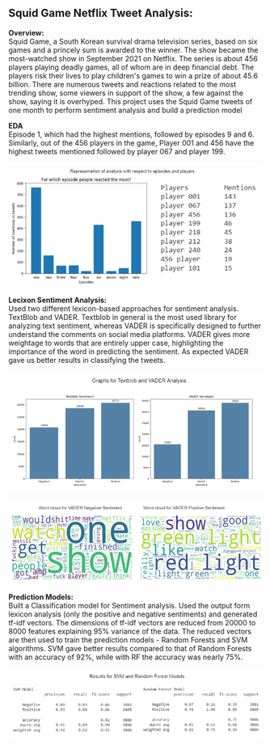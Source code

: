 ## Squid Game Netflix Tweet Analysis:

**Overview:**<br>
Squid Game, a South Korean survival drama television series, based on six games and a princely sum is awarded to the winner. The show became the most-watched show in September 2021 on Netflix. The series is about 456 players playing deadly games, all of whom are in deep financial debt. The players risk their lives to play children's games to win a prize of about 45.6 billion. 
There are numerous tweets and reactions related to the most trending show, some viewers in support of the show, a few against the show, saying it is overhyped.
This project uses the Squid Game tweets of one month to perform sentiment analysis and build a prediction model

**EDA**<br>
Episode 1, which had the highest mentions, followed by episodes 9 and 6. Similarly, out of the 456 players in the game, Player 001 and 456 have the highest tweets mentioned followed by player 067 and player 199. 

![EDA](https://github.com/tbrk1608/SquidGameTweetAnalysis/blob/main/viz/0.png?raw=true)


**Lecixon Sentiment Analysis:**<br>
Used two different lexicon-based approaches for sentiment analysis. TextBlob and VADER. Textblob in general is the most used library for analyzing text sentiment, whereas VADER is specifically designed to further understand the comments on social media platforms. VADER gives more weightage to words that are entirely upper case, highlighting the importance of the word in predicting the sentiment. As expected VADER gave us better results in classifying the tweets.

![Lex1](https://github.com/tbrk1608/SquidGameTweetAnalysis/blob/main/viz/1.png?raw=true)

![Lex2](https://github.com/tbrk1608/SquidGameTweetAnalysis/blob/main/viz/2.png?raw=true)

**Prediction Models:**<br>
Built a Classification model for Sentiment analysis. Used the output form lexicon analysis (only the positive and negative sentiments) and generated tf-idf vectors. 
The dimensions of tf-idf vectors are reduced from 20000 to 8000 features explaining 95% variance of the data. The reduced vectors are then used to train the prediction models - Random Forests and SVM algorithms. SVM gave better results compared to that of Random Forests with an accuracy of 92%, while with RF the accuracy was nearly 75%.

![Res](https://github.com/tbrk1608/SquidGameTweetAnalysis/blob/main/viz/3.png?raw=true)
